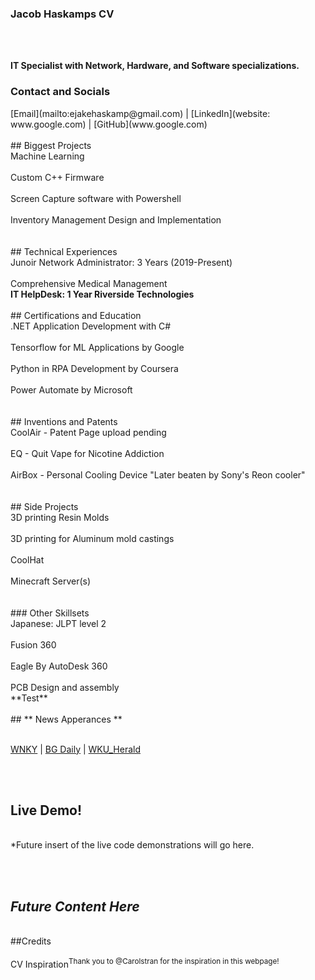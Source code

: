 ### Jacob Haskamps CV
<br><br>

<b> IT Specialist with Network, Hardware, and Software specializations. </b>
<h3>Contact and Socials</h3>   
[Email](mailto:ejakehaskamp@gmail.com) | [LinkedIn](website: www.google.com) | [GitHub](www.google.com)
<br><br>  
## Biggest Projects
  <br>Machine Learning  </br>
  <br>Custom C++ Firmware  </br>
  <br>Screen Capture software with Powershell </br>
  <br>Inventory Management Design and Implementation  </br>
<br><br>  
## Technical Experiences
  <br>Junoir Network Administrator: 3 Years (2019-Present) </br>
    <br><p2>Comprehensive Medical Management</p2>  </br>
  <b>IT HelpDesk: 1 Year  </b>
    <b><p2>Riverside Technologies</p2> </b>
<br><br>  
## Certifications and Education
  <br>.NET Application Development with C# </br>
 <br> Tensorflow for ML Applications by Google  </br>
  <br>Python in RPA Development by Coursera </br>
  <br>Power Automate by Microsoft </br>
<br><br>  
## Inventions and Patents
  <br>CoolAir - Patent Page upload pending </br>
  <br>EQ - Quit Vape for Nicotine Addiction </br>
 <br> AirBox - Personal Cooling Device "Later beaten by Sony's Reon cooler"  </br>
 <br><br>
## Side Projects 
 <br>3D printing Resin Molds  </br>
 <br>3D printing for Aluminum mold castings </br>
 <br>CoolHat </br>
 <br>Minecraft Server(s) </br>
<br><br>  
### Other Skillsets
  <br>Japanese: JLPT level 2  </br>
  <br> Fusion 360  </br>
  <br>Eagle By AutoDesk 360  </br>
  <br>PCB Design and assembly  </br>**Test**
<br><br>  
## ** News Apperances **
    
<br>[WNKY](https://www.wnky.com/students-with-ties-to-wku-create-own-tech-company/) | [BG Daily](https://www.wnky.com/students-with-ties-to-wku-create-own-tech-company/) | [WKU_Herald](https://www.wnky.com/students-with-ties-to-wku-create-own-tech-company/)
                                                                               
<br><br>    
## Live Demo! 
<br>*Future insert of the live code demonstrations will go here.  </br>

<br><br>
## *Future Content Here* 
    
<br>##Credits </br>
  <br>CV Inspiration<sup>Thank you to @Carolstran for the inspiration in this webpage!</sup> </br>
<br><br>
